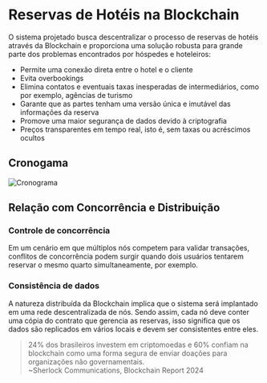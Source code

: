 # Reservas de Hotéis na Blockchain

O sistema projetado busca descentralizar o processo de reservas de hotéis através da Blockchain e proporciona uma solução robusta para grande parte dos problemas encontrados por hóspedes e hoteleiros:
- Permite uma conexão direta entre o hotel e o cliente
- Evita overbookings
- Elimina contatos e eventuais taxas inesperadas de intermediários, como por exemplo, agências de turismo
- Garante que as partes tenham uma versão única e imutável das informações da reserva
- Promove uma maior segurança de dados devido à criptografia
- Preços transparentes em tempo real, isto é, sem taxas ou acréscimos ocultos

## Cronogama
![Cronograma](/ProjetoEtheroom/assets/Cronograma.png)

## Relação com Concorrência e Distribuição
### Controle de concorrência
Em um cenário em que múltiplos nós competem para validar transações, conflitos de concorrência podem surgir  quando dois usuários tentarem reservar o mesmo quarto simultaneamente, por exemplo.

### Consistência de dados
A natureza distribuída da Blockchain implica que o sistema será implantado em uma rede descentralizada de nós. Sendo assim, cada nó deve conter uma cópia do contrato que gerencia as reservas, isso significa que os dados são replicados em vários locais e devem ser consistentes entre eles.

> 24% dos brasileiros investem em criptomoedas e 60% confiam na blockchain como uma forma segura de enviar doações para organizações não governamentais.  
>  ~Sherlock Communications, Blockchain Report 2024
